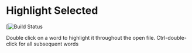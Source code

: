 # Highlight Selected

[![Build Status](http://g.recordit.co/W9SeOL3DpQ.gif)

Double click on a word to highlight it throughout the open file.
Ctrl-double-click for all subsequent words
